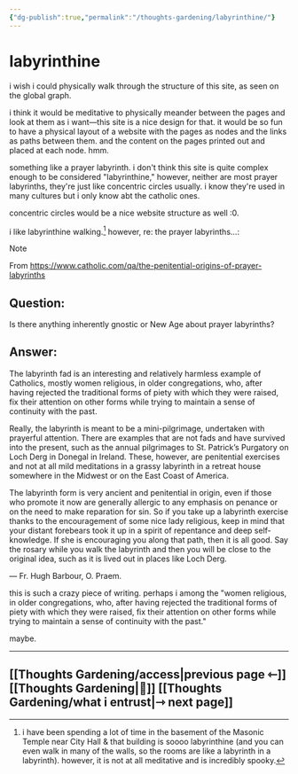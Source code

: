 ```yaml
---
{"dg-publish":true,"permalink":"/thoughts-gardening/labyrinthine/"}
---
```



# labyrinthine

i wish i could physically walk through the structure of this site, as seen on the global graph.

i think it would be meditative to physically meander between the pages and look at them as i want&mdash;this site is a nice design for that. it would be so fun to have a physical layout of a website with the pages as nodes and the links as paths between them. and the content on the pages printed out and placed at each node. hmm.

something like a prayer labyrinth. i don't think this site is quite complex enough to be considered "labyrinthine," however, neither are most prayer labyrinths, they're just like concentric circles usually. i know they're used in many cultures but i only know abt the catholic ones. 

concentric circles would be a nice website structure as well :0.

i like labyrinthine walking.[^1] however, re: the prayer labyrinths...: 


> [!NOTE]
> From https://www.catholic.com/qa/the-penitential-origins-of-prayer-labyrinths
> 
> ## Question:
> 
> Is there anything inherently gnostic or New Age about prayer labyrinths?
> 
> ## Answer:
> 
> The labyrinth fad is an interesting and relatively harmless example of Catholics, mostly women religious, in older congregations, who, after having rejected the traditional forms of piety with which they were raised, fix their attention on other forms while trying to maintain a sense of continuity with the past.
> 
> Really, the labyrinth is meant to be a mini-pilgrimage, undertaken with prayerful attention. There are examples that are not fads and have survived into the present, such as the annual pilgrimages to St. Patrick’s Purgatory on Loch Derg in Donegal in Ireland. These, however, are penitential exercises and not at all mild meditations in a grassy labyrinth in a retreat house somewhere in the Midwest or on the East Coast of America.
> 
> The labyrinth form is very ancient and penitential in origin, even if those who promote it now are generally allergic to any emphasis on penance or on the need to make reparation for sin. So if you take up a labyrinth exercise thanks to the encouragement of some nice lady religious, keep in mind that your distant forebears took it up in a spirit of repentance and deep self-knowledge. If she is encouraging you along that path, then it is all good. Say the rosary while you walk the labyrinth and then you will be close to the original idea, such as it is lived out in places like Loch Derg.
> 
> &mdash; Fr. Hugh Barbour, O. Praem.

this is such a crazy piece of writing. perhaps i among the "women religious, in older congregations, who, after having rejected the traditional forms of piety with which they were raised, fix their attention on other forms while trying to maintain a sense of continuity with the past."

maybe.

[^1]: i have been spending a lot of time in the basement of the Masonic Temple near City Hall & that building is soooo labyrinthine (and you can even walk in many of the walls, so the rooms are like a labyrinth in a labyrinth). however, it is not at all meditative and is incredibly spooky.

---
## [[Thoughts Gardening/access\|previous page ⇽]] [[Thoughts Gardening\|💬]] [[Thoughts Gardening/what i entrust\|⇾ next page]]